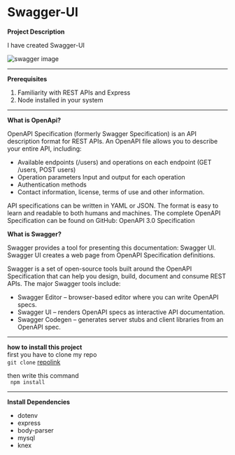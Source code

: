 # Swagger-UI
**Project Description**
<p>
I have created Swagger-UI

![swagger image]("./swagger.png")
</p>

---

**Prerequisites**
1. Familiarity with REST APIs and Express   
2. Node installed in your system

---
  **What is OpenApi?**
<p>
  OpenAPI Specification (formerly Swagger Specification) is an API description format for REST APIs. An OpenAPI file allows you to describe your entire API, including:

  * Available endpoints (/users) and operations on each endpoint (GET /users, POST users)
  * Operation parameters Input and output for each operation
  * Authentication methods
  * Contact information, license, terms of use and other information.

API specifications can be written in YAML or JSON. The format is easy to learn and readable to both humans and machines. The complete OpenAPI Specification can be found on GitHub: OpenAPI 3.0 Specification
</p>

  **What is Swagger?**
<p>
Swagger provides a tool for presenting this documentation: Swagger UI. Swagger UI creates a web page from OpenAPI Specification definitions.

Swagger is a set of open-source tools built around the OpenAPI Specification that can help you design, build, document and consume REST APIs. The major Swagger tools include:

* Swagger Editor – browser-based editor where you can write OpenAPI specs.
* Swagger UI – renders OpenAPI specs as interactive API documentation.
* Swagger Codegen – generates server stubs and client libraries from an OpenAPI spec.

</p> 

---

**how to install this project** <br>
first you have to clone my repo <br>
`git clone` [repolink](https://github.com/parmeshwar4321/SWAGGER-UI)

then write this command <br>
` npm install`
 
 ---
 
**Install Dependencies**
* dotenv
* express
* body-parser
* mysql
* knex

